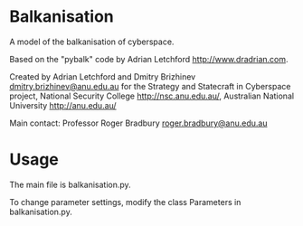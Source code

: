 # Balkanisation

A model of the balkanisation of cyberspace.

Based on the "pybalk" code by Adrian Letchford <http://www.dradrian.com>.

Created by Adrian Letchford and Dmitry Brizhinev <dmitry.brizhinev@anu.edu.au> for the Strategy and Statecraft in Cyberspace project,
National Security College <http://nsc.anu.edu.au/>, Australian National University <http://anu.edu.au/>

Main contact: Professor Roger Bradbury <roger.bradbury@anu.edu.au>

# Usage
The main file is balkanisation.py.

To change parameter settings, modify the class Parameters in balkanisation.py.
